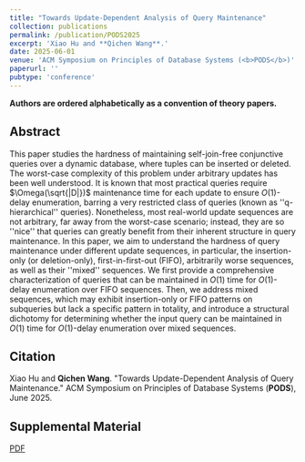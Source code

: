 ```yaml
---
title: "Towards Update-Dependent Analysis of Query Maintenance"
collection: publications
permalink: /publication/PODS2025
excerpt: 'Xiao Hu and **Qichen Wang**.'
date: 2025-06-01
venue: 'ACM Symposium on Principles of Database Systems (<b>PODS</b>)'
paperurl: ''
pubtype: 'conference'
---
```


**Authors are ordered alphabetically as a convention of theory papers.**

## Abstract

This paper studies the hardness of maintaining self-join-free conjunctive queries over a dynamic database, where tuples can be inserted or deleted. The worst-case complexity of this problem under arbitrary updates has been well understood. It is known that most practical queries require $\Omega(\sqrt{|D|})$ maintenance time for each update to ensure $O(1)$-delay enumeration, barring a very restricted class of queries (known as  ''q-hierarchical'' queries). Nonetheless, most real-world update sequences are not arbitrary, far away from the worst-case scenario; instead, they are so ''nice'' that queries can greatly benefit from their inherent structure in query maintenance.  In this paper, we aim to understand the hardness of query maintenance under different update sequences, in particular, the insertion-only (or deletion-only), first-in-first-out (FIFO), arbitrarily worse sequences, as well as their ''mixed'' sequences. We first provide a comprehensive characterization of queries that can be maintained in $O(1)$ time for $O(1)$-delay enumeration over FIFO sequences. Then, we address mixed sequences, which may exhibit insertion-only or FIFO patterns on subqueries but lack a specific pattern in totality, and introduce a structural dichotomy for determining whether the input query can be maintained in $O(1)$ time for $O(1)$-delay enumeration over mixed sequences. 

## Citation

Xiao Hu and **Qichen Wang**. "Towards Update-Dependent Analysis of Query Maintenance." ACM Symposium on Principles of Database Systems (**PODS**), June 2025. 

## Supplemental Material

[PDF]()


<!-- citation: 'Your Name, You. (2010). &quot;Paper Title Number 2.&quot; <i>Journal 1</i>. 1(2).'
This paper is about the number 2. The number 3 is left for future work.

[Download paper here](http://academicpages.github.io/files/paper2.pdf)

Recommended citation: Your Name, You. (2010). "Paper Title Number 2." <i>Journal 1</i>. 1(2). -->

